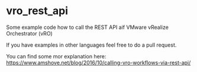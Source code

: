 # vro_rest_api
Some example code how to call the REST API aif VMware vRealize Orchestrator (vRO)

If you have examples in other languages feel free to do a pull request.

You can find some mor explanation here:
https://www.amshove.net/blog/2016/10/calling-vro-workflows-via-rest-api/
